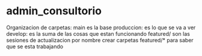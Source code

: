 # admin_consultorio
Organizacion de carpetas:
main es la base
produccion: es lo que se va a ver
develop: es la suma de las cosas que estan funcionando
featured/ son las sesiones de actualizacion por nombre 
crear carpetas featured/* para saber que se esta trabajando